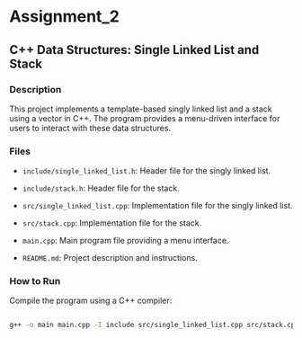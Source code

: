 # Assignment_2

## C++ Data Structures: Single Linked List and Stack

### Description

This project implements a template-based singly linked list and a stack using a vector in C++. The program provides a menu-driven interface for users to interact with these data structures.

### Files

- `include/single_linked_list.h`: Header file for the singly linked list.
- `include/stack.h`: Header file for the stack.
- `src/single_linked_list.cpp`: Implementation file for the singly linked list.
- `src/stack.cpp`: Implementation file for the stack.
- `main.cpp`: Main program file providing a menu interface.

- `README.md`: Project description and instructions.

### How to Run

  Compile the program using a C++ compiler:

   ```bash

   g++ -o main main.cpp -I include src/single_linked_list.cpp src/stack.cpp
   ```
